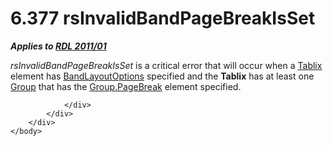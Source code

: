 <html dir="LTR" xmlns:mshelp="http://msdn.microsoft.com/mshelp" xmlns:ddue="http://ddue.schemas.microsoft.com/authoring/2003/5" xmlns:xlink="http://www.w3.org/1999/xlink" xmlns:tool="http://www.microsoft.com/tooltip">
    <head>
        <meta http-equiv="Content-Type" content="text/html; CHARSET=utf-8"></meta>
        <meta name="save" content="history"></meta>
        <title>6.377 rsInvalidBandPageBreakIsSet</title>
        <xml>
            <mshelp:toctitle title="6.377 rsInvalidBandPageBreakIsSet"></mshelp:toctitle>
            <mshelp:rltitle title="[MS-RDL]: rsInvalidBandPageBreakIsSet"></mshelp:rltitle>
            <mshelp:keyword index="A" term="0796f3ec-b715-4ac5-9682-020b6fe9791b"></mshelp:keyword>
            <mshelp:attr name="DCSext.ContentType" value="open specification"></mshelp:attr>
            <mshelp:attr name="AssetID" value="0796f3ec-b715-4ac5-9682-020b6fe9791b"></mshelp:attr>
            <mshelp:attr name="TopicType" value="kbRef"></mshelp:attr>
            <mshelp:attr name="DCSext.Title" value="[MS-RDL]: rsInvalidBandPageBreakIsSet" />
        </xml>
    </head>
    <body>
        <div id="header">
            <h1 class="heading">6.377 rsInvalidBandPageBreakIsSet</h1>
        </div>
        <div id="mainSection">
            <div id="mainBody">
                <div id="allHistory" class="saveHistory"></div>
                <div id="sectionSection0" class="section" name="collapseableSection">
                    

<p><b><i>Applies to </i></b><a href="bf2bab1a-b608-4bcc-b718-1cc1baa9579c.htm"><b><i>RDL 2011/01</i></b></a></p>

<p><i>rsInvalidBandPageBreakIsSet</i> is a critical error that
will occur when a <a href="e42fb86e-799a-4202-8845-ac38831efccb.htm">Tablix</a>
element has <a href="10738c86-0779-4107-997f-924a8a27c8f2.htm">BandLayoutOptions</a>
specified and the <b>Tablix</b> has at least one <a href="dbfff811-1be7-4e8b-a5d2-6cc522317fbe.htm">Group</a> that has the <a href="d942a036-57e1-4030-a5f8-335c2577e0f0.htm">Group.PageBreak</a> element
specified.</p>


                </div>
            </div>
        </div>
    </body>
</html>
